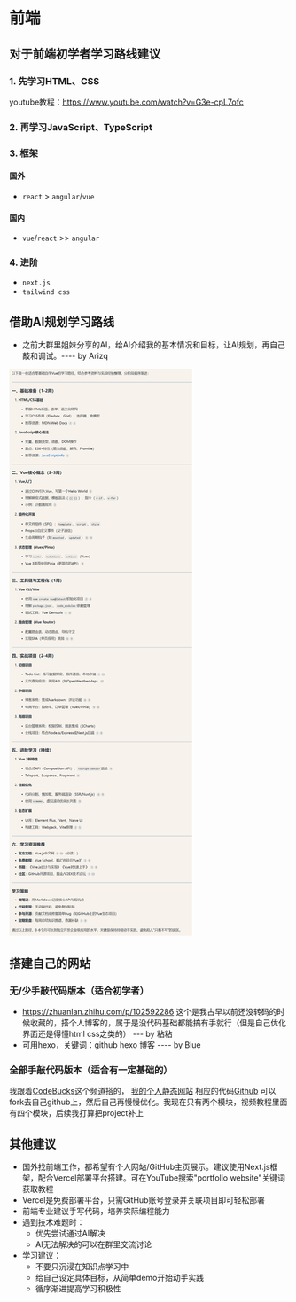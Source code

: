# 前端
## 对于前端初学者学习路线建议

### 1. 先学习HTML、CSS
youtube教程：https://www.youtube.com/watch?v=G3e-cpL7ofc

### 2. 再学习JavaScript、TypeScript

### 3. 框架
#### 国外
- `react` > `angular`/`vue`
#### 国内
- `vue`/`react` >> `angular`

### 4. 进阶
- `next.js`
- `tailwind css`

## 借助AI规划学习路线
- 之前大群里姐妹分享的AI，给AI介绍我的基本情况和目标，让AI规划，再自己敲和调试。---- by Arizq

![AI规划学习路线](./images/Arizq-learning-roadmap.jpg)

## 搭建自己的网站
### 无/少手敲代码版本（适合初学者）
- https://zhuanlan.zhihu.com/p/102592286    这个是我古早以前还没转码的时候收藏的，搭个人博客的，属于是没代码基础都能搞有手就行（但是自己优化界面还是得懂html css之类的） --- by 粘粘
- 可用hexo，关键词：github hexo 博客 ---- by Blue

### 全部手敲代码版本（适合有一定基础的）
我跟着[CodeBucks](https://www.youtube.com/@CodeBucks)这个频道搭的，
[我的个人静态网站](https://zhangmengjia.vercel.app/)
相应的代码[Github](https://github.com/ShirleyZmj/portfolio-website)
可以fork去自己github上，然后自己再慢慢优化。我现在只有两个模块，视频教程里面有四个模块，后续我打算把project补上

## 其他建议
- 国外找前端工作，都希望有个人网站/GitHub主页展示。建议使用Next.js框架，配合Vercel部署平台搭建。可在YouTube搜索"portfolio website"关键词获取教程
- Vercel是免费部署平台，只需GitHub账号登录并关联项目即可轻松部署
- 前端专业建议手写代码，培养实际编程能力
- 遇到技术难题时：
  - 优先尝试通过AI解决
  - AI无法解决的可以在群里交流讨论
- 学习建议：
  - 不要只沉浸在知识点学习中
  - 给自己设定具体目标，从简单demo开始动手实践
  - 循序渐进提高学习积极性